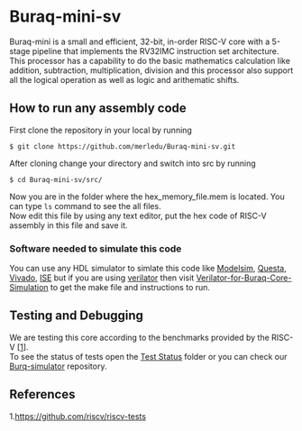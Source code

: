 # Buraq-mini-sv

Buraq-mini is a small and efficient, 32-bit, in-order RISC-V core with a 5-stage pipeline that implements the RV32IMC instruction set architecture.  
This processor has a capability to do the basic mathematics calculation like addition, subtraction, multiplication, division and this processor also support all the logical operation as well as logic and arithematic shifts. 

## How to run any assembly code

First clone the repository in your local by running 
```
$ git clone https://github.com/merledu/Buraq-mini-sv.git
```
After cloning change your directory and switch into src by running
```
$ cd Buraq-mini-sv/src/
```
Now you are in the folder where the hex_memory_file.mem is located. You can type ``ls`` command to see the all files.  
Now edit this file by using any text editor, put the hex code of RISC-V assembly in this file and save it.
### Software needed to simulate this code
You can use any HDL simulator to simlate this code like [Modelsim](https://www.mentor.com/company/higher_ed/modelsim-student-edition),  [Questa](https://www.mentor.com/products/fv/questa/), [Vivado](https://www.xilinx.com/products/design-tools/vivado.html), [ISE](https://www.xilinx.com/products/design-tools/ise-design-suite.html) but if you are using [verilator](https://www.veripool.org/wiki/verilator) then visit [Verilator-for-Buraq-Core-Simulation](https://github.com/merledu/Verilator-for-Buraq-Core-Simulation) to get the make file and instructions to run.

## Testing and Debugging

We are testing this core according to the benchmarks provided by the RISC-V [[1](https://github.com/riscv/riscv-tests)].  
To see the status of tests open the [Test Status](https://github.com/merledu/Buraq-mini-sv/tree/master/tests%20status) folder or you can check our [Burq-simulator](https://github.com/merledu/BURQ-SIMULATOR) repository.
## References
1.https://github.com/riscv/riscv-tests
